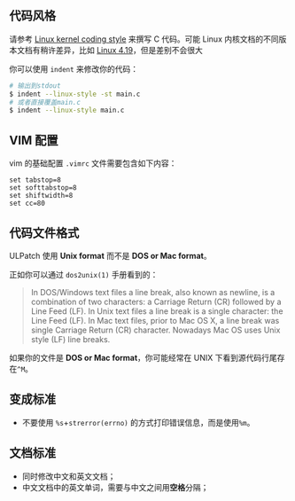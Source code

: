 
## 代码风格

请参考 [Linux kernel coding style](https://www.kernel.org/doc/html/latest/process/coding-style.html) 来撰写 C 代码。可能 Linux 内核文档的不同版本文档有稍许差异，比如 [Linux 4.19](https://www.kernel.org/doc/html/v4.10/process/coding-style.html)，但是差别不会很大

你可以使用 `indent` 来修改你的代码：

```bash
# 输出到stdout
$ indent --linux-style -st main.c
# 或者直接覆盖main.c
$ indent --linux-style main.c
```


## VIM 配置

vim 的基础配置 `.vimrc` 文件需要包含如下内容：

```
set tabstop=8
set softtabstop=8
set shiftwidth=8
set cc=80
```


## 代码文件格式

ULPatch 使用 **Unix format** 而不是 **DOS or Mac format**。

正如你可以通过 `dos2unix(1)` 手册看到的：

> In DOS/Windows text files a line break, also known as newline, is a combination of two characters: a Carriage Return (CR) followed by a Line Feed (LF). In Unix text files a line break is a single character: the Line Feed (LF). In Mac text files, prior to Mac OS X, a line break was single Carriage Return (CR) character. Nowadays Mac OS uses Unix style (LF) line breaks.

如果你的文件是 **DOS or Mac format**，你可能经常在 UNIX 下看到源代码行尾存在`^M`。


## 变成标准

- 不要使用 `%s`+`strerror(errno)` 的方式打印错误信息，而是使用`%m`。


## 文档标准

- 同时修改中文和英文文档；
- 中文文档中的英文单词，需要与中文之间用**空格**分隔；


